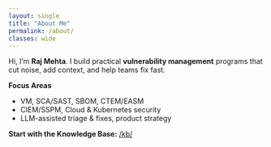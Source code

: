 ```yaml
---
layout: single
title: "About Me"
permalink: /about/
classes: wide
---
```


Hi, I’m **Raj Mehta**. I build practical **vulnerability management** programs that cut noise, add context, and help teams fix fast.

**Focus Areas**
- VM, SCA/SAST, SBOM, CTEM/EASM
- CIEM/SSPM, Cloud & Kubernetes security
- LLM-assisted triage & fixes, product strategy

**Start with the Knowledge Base:** [/kb/](/kb/)
